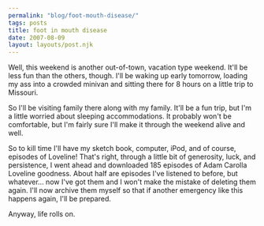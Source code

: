 ```yaml
---
permalink: "blog/foot-mouth-disease/"
tags: posts
title: foot in mouth disease
date: 2007-08-09
layout: layouts/post.njk
---
```


Well, this weekend is another out-of-town, vacation type weekend. It'll be less fun than the others, though. I'll be waking up early tomorrow, loading my ass into a crowded minivan and sitting there for 8 hours on a little trip to Missouri. 

So I'll be visiting family there along with my family. It'll be a fun trip, but I'm a little worried about sleeping accommodations. It probably won't be comfortable, but I'm fairly sure I'll make it through the weekend alive and well. 

So to kill time I'll have my sketch book, computer, iPod, and of course, episodes of Loveline! That's right, through a little bit of generosity, luck, and persistence, I went ahead and downloaded 185 episodes of Adam Carolla Loveline goodness. About half are episodes I've listened to before, but whatever... now I've got them and I won't make the mistake of deleting them again. I'll now archive them myself so that if another emergency like this happens again, I'll be prepared. 

Anyway, life rolls on.